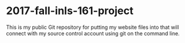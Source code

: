 # 2017-fall-inls-161-project
This is my public Git repository for putting my website files into that will connect with my source control account using git on the command line.
